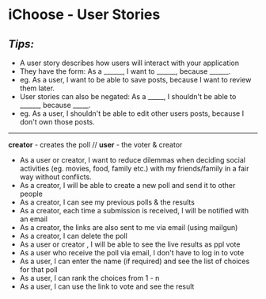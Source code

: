 # iChoose - User Stories

## *Tips:* 
* A user story describes how users will interact with your application
* They have the form: As a ______, I want to ______, because ______.
* eg. As a user, I want to be able to save posts, because I want to review them later.
* User stories can also be negated: As a _____, I shouldn't be able to ______, because _____.
* eg. As a user, I shouldn't be able to edit other users posts, because I don't own those posts.

-----

**creator** - creates the poll //
**user** - the voter & creator


* As a user or creator, I want to reduce dilemmas when deciding social activities (eg. movies, food, family etc.) with my friends/family in a fair way without conflicts.
* As a creator, I will be able to create a new poll and send it to other people
* As a creator, I can see my previous polls & the results
* As a creator, each time a submission is received, I will be notified with an email
* As a creator, the links are also sent to me via email (using mailgun)
* As a creator, I can delete the poll
* As a user or creator , I will be able to see the live results as ppl vote
* As a user who receive the poll via email, I don't have to log in to vote
* As a user, I can enter the name (if required) and see the list of choices for that poll
* As a user, I can rank the choices from 1 - n
* As a user, I can use the link to vote and see the result